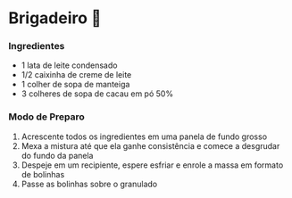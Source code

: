 # Brigadeiro :chocolate_bar: 

### Ingredientes

- 1 lata de leite condensado
- 1/2 caixinha de creme de leite
- 1 colher de sopa de manteiga
- 3 colheres de sopa de cacau em pó 50% 



### Modo de Preparo

1. Acrescente todos os ingredientes em uma panela de fundo grosso
2. Mexa a mistura até que ela ganhe consistência e comece a desgrudar do fundo da panela
3. Despeje em um recipiente, espere esfriar e enrole a massa em formato de bolinhas
4. Passe as bolinhas sobre o granulado 
